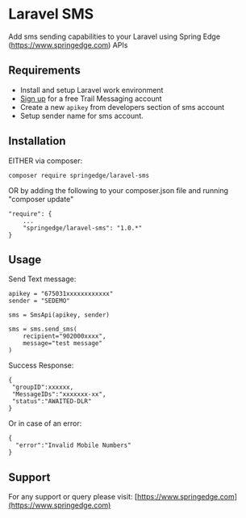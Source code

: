 Laravel SMS 
================================

Add sms sending capabilities to your Laravel using Spring Edge (https://www.springedge.com) APIs

Requirements
------------

- Install and setup Laravel work environment
- [Sign up](https://www.springedge.com/) for a free Trail Messaging account
- Create a new `apikey` from developers section of sms account
- Setup sender name for sms account.


Installation
------------

EITHER via composer:

```
composer require springedge/laravel-sms

```

OR by adding the following to your composer.json file and running "composer update"

```
"require": {
    ...
    "springedge/laravel-sms": "1.0.*"
}

```

Usage
-----

Send Text message:

```
apikey = "675031xxxxxxxxxxxx"
sender = "SEDEMO"

sms = SmsApi(apikey, sender)

sms = sms.send_sms(
    recipient="902000xxxx",
    message="test message"
)

```

Success Response:

```
{
 "groupID":xxxxxx,
 "MessageIDs":"xxxxxxx-xx",
 "status":"AWAITED-DLR"
}
```


Or in case of an error:

```
{
  "error":"Invalid Mobile Numbers"
}
```


Support
-------------

For any support or query please visit:
[https://www.springedge.com](https://www.springedge.com)

